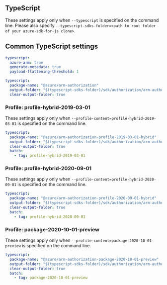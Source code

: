 ## TypeScript

These settings apply only when `--typescript` is specified on the command line.
Please also specify `--typescript-sdks-folder=<path to root folder of your azure-sdk-for-js clone>`.

## Common TypeScript settings

``` yaml $(typescript)
typescript:
  azure-arm: true
  generate-metadata: true
  payload-flattening-threshold: 1
```

``` yaml $(typescript) && !$(profile-content)
typescript:
  package-name: "@azure/arm-authorization"
  output-folder: "$(typescript-sdks-folder)/sdk/authorization/arm-authorization"
  clear-output-folder: true
```

### Profile: profile-hybrid-2019-03-01

These settings apply only when `--profile-content=profile-hybrid-2019-03-01` is specified on the command line.

``` yaml $(profile-content)=='profile-hybrid-2019-03-01'
typescript:
  package-name: "@azure/arm-authorization-profile-2019-03-01-hybrid"
  output-folder: "$(typescript-sdks-folder)/sdk/authorization/arm-authorization-profile-2019-03-01-hybrid"
  clear-output-folder: true
  batch:
    - tag: profile-hybrid-2019-03-01
```

### Profile: profile-hybrid-2020-09-01

These settings apply only when `--profile-content=profile-hybrid-2020-09-01` is specified on the command line.

``` yaml $(profile-content)=='profile-hybrid-2020-09-01'
typescript:
  package-name: "@azure/arm-authorization-profile-2020-09-01-hybrid"
  output-folder: "$(typescript-sdks-folder)/sdk/authorization/arm-authorization-profile-2020-09-01-hybrid"
  clear-output-folder: true
  batch:
    - tag: profile-hybrid-2020-09-01
```

### Profile: package-2020-10-01-preview

These settings apply only when `--profile-content=package-2020-10-01-preview` is specified on the command line.

``` yaml $(profile-content)=='package-2020-10-01-preview'
typescript:
  package-name: "@azure/arm-authorization-package-2020-10-01-preview"
  output-folder: "$(typescript-sdks-folder)/sdk/authorization/arm-authorization-package-2020-10-01-preview"
  clear-output-folder: true
  batch:
    - tag: package-2020-10-01-preview
```
